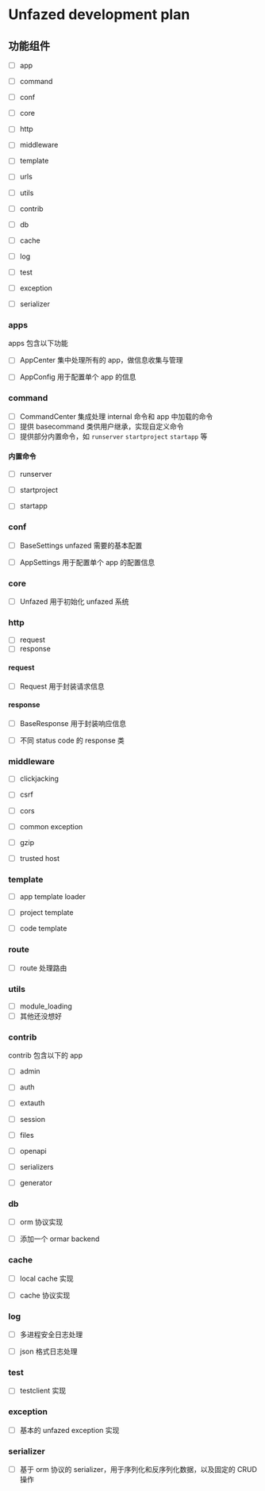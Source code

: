 Unfazed development plan
=====



## 功能组件

- [ ] app
- [ ] command
- [ ] conf
- [ ] core
- [ ] http
- [ ] middleware
- [ ] template
- [ ] urls
- [ ] utils
- [ ] contrib
- [ ] db
- [ ] cache
- [ ] log
- [ ] test
- [ ] exception
- [ ] serializer


### apps

apps 包含以下功能

- [ ] AppCenter 集中处理所有的 app，做信息收集与管理
- [ ] AppConfig 用于配置单个 app 的信息


### command

- [ ] CommandCenter 集成处理 internal 命令和 app 中加载的命令
- [ ] 提供 basecommand 类供用户继承，实现自定义命令
- [ ] 提供部分内置命令，如 `runserver` `startproject` `startapp` 等

#### 内置命令

- [ ] runserver
- [ ] startproject
- [ ] startapp


### conf

- [ ] BaseSettings unfazed 需要的基本配置
- [ ] AppSettings 用于配置单个 app 的配置信息


### core

- [ ] Unfazed 用于初始化 unfazed 系统


### http

- [ ] request
- [ ] response

#### request

- [ ] Request 用于封装请求信息


#### response

- [ ] BaseResponse 用于封装响应信息
- [ ] 不同 status code 的 response 类


### middleware

- [ ] clickjacking
- [ ] csrf
- [ ] cors
- [ ] common exception
- [ ] gzip
- [ ] trusted host


### template

- [ ] app template loader
- [ ] project template
- [ ] code template


### route

- [ ] route 处理路由


### utils

- [ ] module_loading
- [ ] 其他还没想好

### contrib

contrib 包含以下的 app

- [ ] admin
- [ ] auth
- [ ] extauth
- [ ] session
- [ ] files
- [ ] openapi
- [ ] serializers
- [ ] generator



### db

- [ ] orm 协议实现
- [ ] 添加一个 ormar backend


### cache

- [ ] local cache 实现
- [ ] cache 协议实现


### log

- [ ] 多进程安全日志处理
- [ ] json 格式日志处理


### test

- [ ] testclient 实现


### exception

- [ ] 基本的 unfazed exception 实现


### serializer

- [ ] 基于 orm 协议的 serializer，用于序列化和反序列化数据，以及固定的 CRUD 操作

